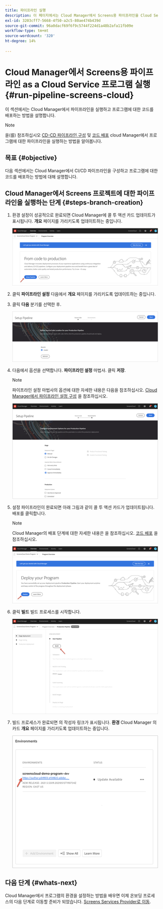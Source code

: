 ```yaml
---
title: 파이프라인 실행
description: 이 페이지에서는 Cloud Manager에서 Screens용 파이프라인을 Cloud Service 프로젝트로 실행하는 방법에 대해 설명합니다.
exl-id: 3203cff7-5668-4f50-a2c5-80ae474b439d
source-git-commit: 96a0dacf69f6f9c5744f224d1a48b2afa11fb09e
workflow-type: tm+mt
source-wordcount: '320'
ht-degree: 14%

---
```


# Cloud Manager에서 Screens용 파이프라인 as a Cloud Service 프로그램 실행 {#run-pipeline-screens-cloud}

이 섹션에서는 Cloud Manager에서 파이프라인을 실행하고 프로그램에 대한 코드를 배포하는 방법을 설명합니다.

>[!NOTE]
>을(를) 참조하십시오 [CD-CD 파이프라인 구성](https://experienceleague.adobe.com/docs/experience-manager-cloud-service/implementing/using-cloud-manager/configure-pipeline.html?lang=en) 및 [코드 배포](https://experienceleague.adobe.com/docs/experience-manager-cloud-service/implementing/using-cloud-manager/deploy-code.html?lang=en) cloud Manager에서 프로그램에 대한 파이프라인을 실행하는 방법을 알아봅니다.

## 목표 {#objective}

다음 섹션에서는 Cloud Manager에서 CI/CD 파이프라인을 구성하고 프로그램에 대한 코드를 배포하는 방법에 대해 설명합니다.

## Cloud Manager에서 Screens 프로젝트에 대한 파이프라인을 실행하는 단계 {#steps-branch-creation}

1. 환경 설정이 성공적으로 완료되면 Cloud Manager에 콜 투 액션 카드 업데이트가 표시됩니다. **개요** 페이지를 가리키도록 업데이트하는 중입니다.

   ![이미지](/help/screens-cloud/assets/onboarding/add-environ3.png)

1. 클릭 **파이프라인 설정** 다음에서 **개요** 페이지를 가리키도록 업데이트하는 중입니다.

1. 클릭 **다음** 분기를 선택한 후.

   ![이미지](/help/screens-cloud/assets/onboarding/run-pipeline1.png)

1. 다음에서 옵션을 선택합니다. **파이프라인 설정** 마법사. 클릭 **저장**.

   >[!NOTE]
   >파이프라인 설정 마법사의 옵션에 대한 자세한 내용은 다음을 참조하십시오. [Cloud Manager에서 파이프라인 설정 구성](https://experienceleague.adobe.com/docs/experience-manager-cloud-service/implementing/using-cloud-manager/configure-pipeline.html?lang=en) 을 참조하십시오.

   ![이미지](/help/screens-cloud/assets/onboarding/run-pipeline2-a.png)

1. 설정 파이프라인이 완료되면 아래 그림과 같이 콜 투 액션 카드가 업데이트됩니다. 배포를 클릭합니다.

   >[!NOTE]
   >Cloud Manager의 배포 단계에 대한 자세한 내용은 을 참조하십시오. [코드 배포](https://experienceleague.adobe.com/docs/experience-manager-cloud-service/implementing/using-cloud-manager/deploy-code.html?lang=en) 을 참조하십시오.

   ![이미지](/help/screens-cloud/assets/onboarding/run-pipeline3.png)

1. 클릭 **빌드** 빌드 프로세스를 시작합니다.

   ![이미지](/help/screens-cloud/assets/onboarding/run-pipeline4.png)

1. 빌드 프로세스가 완료되면 의 작성자 링크가 표시됩니다. **환경** Cloud Manager 의 카드 **개요** 페이지를 가리키도록 업데이트하는 중입니다.

   ![이미지](/help/screens-cloud/assets/onboarding/run-pipeline5.png)

## 다음 단계 {#whats-next}

Cloud Manager에서 프로그램의 환경을 설정하는 방법을 배우면 이제 온보딩 프로세스의 다음 단계로 이동할 준비가 되었습니다. [Screens Services Provider로 이동](/help/screens-cloud/configuring/navigating-to-screens-services-provider.md).
